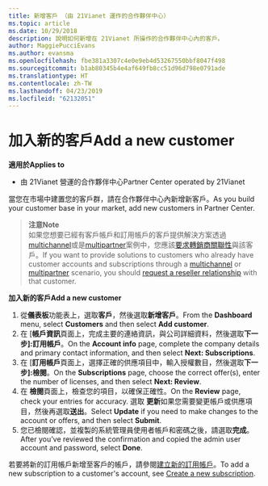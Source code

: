 ```yaml
---
title: 新增客戶 （由 21Vianet 運作的合作夥伴中心）
ms.topic: article
ms.date: 10/29/2018
description: 說明如何新增在 21Vianet 所操作的合作夥伴中心內的客戶。
author: MaggiePucciEvans
ms.author: evansma
ms.openlocfilehash: fbe381a3307c4e0e9eb4d53267550bbf8047f498
ms.sourcegitcommit: b1ab80345b4e4af649fb8cc51d96d798e0791ade
ms.translationtype: HT
ms.contentlocale: zh-TW
ms.lasthandoff: 04/23/2019
ms.locfileid: "62132051"
---
```

# <a name="add-a-new-customer"></a><span data-ttu-id="94db9-103">加入新的客戶</span><span class="sxs-lookup"><span data-stu-id="94db9-103">Add a new customer</span></span>

<span data-ttu-id="94db9-104">**適用於**</span><span class="sxs-lookup"><span data-stu-id="94db9-104">**Applies to**</span></span>

-   <span data-ttu-id="94db9-105">由 21Vianet 營運的合作夥伴中心</span><span class="sxs-lookup"><span data-stu-id="94db9-105">Partner Center operated by 21Vianet</span></span>

<span data-ttu-id="94db9-106">當您在市場中建置您的客戶群，請在合作夥伴中心內新增新客戶。</span><span class="sxs-lookup"><span data-stu-id="94db9-106">As you build your customer base in your market, add new customers in Partner Center.</span></span>

><span data-ttu-id="94db9-107">**注意**</span><span class="sxs-lookup"><span data-stu-id="94db9-107">**Note**</span></span><br> <span data-ttu-id="94db9-108">如果您想要已經有客戶帳戶和訂用帳戶的客戶提供解決方案透過[multichannel](multichannel.md)或是[multipartner](multipartner.md)案例中，您應該[要求轉銷商關聯性](request-a-relationship-with-a-customer.md)與該客戶。</span><span class="sxs-lookup"><span data-stu-id="94db9-108">If you want to provide solutions to customers who already have customer accounts and subscriptions through a [multichannel](multichannel.md) or [multipartner](multipartner.md) scenario, you should [request a reseller relationship](request-a-relationship-with-a-customer.md) with that customer.</span></span>

<span data-ttu-id="94db9-109">**加入新的客戶**</span><span class="sxs-lookup"><span data-stu-id="94db9-109">**Add a new customer**</span></span>

1.  <span data-ttu-id="94db9-110">從**儀表板**功能表上，選取**客戶**，然後選取**新增客戶**。</span><span class="sxs-lookup"><span data-stu-id="94db9-110">From the **Dashboard** menu, select **Customers** and then select **Add customer**.</span></span>
2.  <span data-ttu-id="94db9-111">在 [**帳戶資訊**頁面上，完成主要的連絡資訊，與公司詳細資料，然後選取**下一步]:訂用帳戶**。</span><span class="sxs-lookup"><span data-stu-id="94db9-111">On the **Account info** page, complete the company details and primary contact information, and then select **Next: Subscriptions**.</span></span>
3.  <span data-ttu-id="94db9-112">在 [**訂用帳戶**頁面上，選擇正確的供應項目中，輸入授權數目，然後選取**下一步]:檢閱**。</span><span class="sxs-lookup"><span data-stu-id="94db9-112">On the **Subscriptions** page, choose the correct offer(s), enter the number of licenses, and then select **Next: Review**.</span></span>
4.  <span data-ttu-id="94db9-113">在 **檢閱**頁面上，檢查您的項目，以確保正確性。</span><span class="sxs-lookup"><span data-stu-id="94db9-113">On the **Review** page, check your entries for accuracy.</span></span> <span data-ttu-id="94db9-114">選取 **更新**如果您需要變更帳戶或供應項目，然後再選取**送出**。</span><span class="sxs-lookup"><span data-stu-id="94db9-114">Select **Update** if you need to make changes to the account or offers, and then select **Submit**.</span></span>
5.  <span data-ttu-id="94db9-115">您已檢閱確認，並複製的系統管理員使用者帳戶和密碼之後，請選取**完成**。</span><span class="sxs-lookup"><span data-stu-id="94db9-115">After you’ve reviewed the confirmation and copied the admin user account and password, select **Done**.</span></span>

<span data-ttu-id="94db9-116">若要將新的訂用帳戶新增至客戶的帳戶，請參閱[建立新的訂用帳戶](create-a-new-subscription.md)。</span><span class="sxs-lookup"><span data-stu-id="94db9-116">To add a new subscription to a customer's account, see [Create a new subscription](create-a-new-subscription.md).</span></span>
